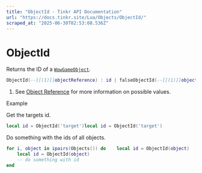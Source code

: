 ```yaml
---
title: "ObjectId - Tinkr API Documentation"
url: "https://docs.tinkr.site/Lua/Objects/ObjectId/"
scraped_at: "2025-06-30T02:53:08.536Z"
---
```


# ObjectId

Returns the ID of a [`WowGameObject`](../WowGameObject/).

```lua
ObjectId(--[[(1)]]objectReference) : id | falseObjectId(--[[(1)]]objectReference) : id | false
```

1.  See [Object Reference](../ObjectReference/) for more information on possible values.

Example

Get the targets id.

```lua
local id = ObjectId('target')local id = ObjectId('target')
```

Do something with the ids of all objects.

```lua
for i, object in ipairs(Objects()) do    local id = ObjectId(object)    -- do something with idendfor i, object in ipairs(Objects()) do
    local id = ObjectId(object)
    -- do something with id
end
```